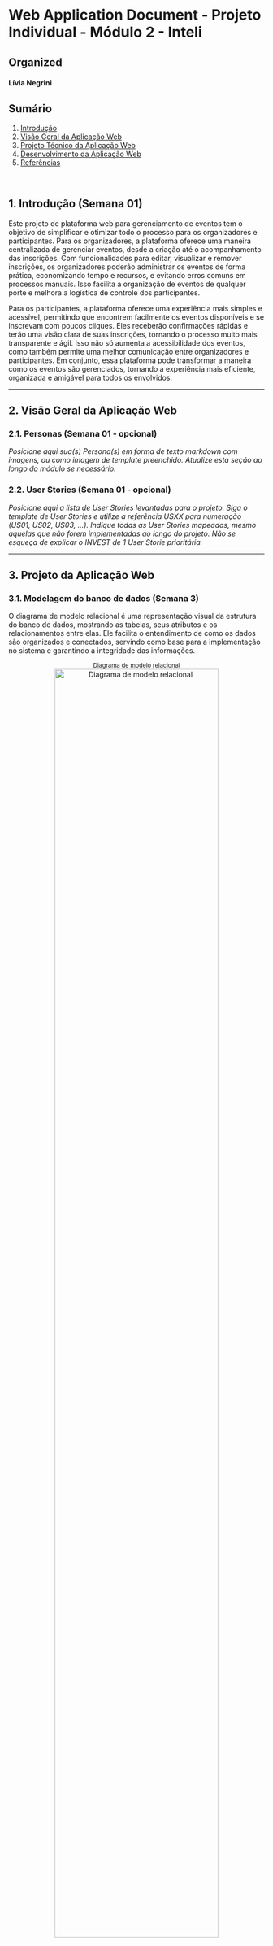 # Web Application Document - Projeto Individual - Módulo 2 - Inteli

## Organized

#### Lívia Negrini

## Sumário

1. [Introdução](#c1)  
2. [Visão Geral da Aplicação Web](#c2)  
3. [Projeto Técnico da Aplicação Web](#c3)  
4. [Desenvolvimento da Aplicação Web](#c4)  
5. [Referências](#c5)  

<br>

## <a name="c1"></a>1. Introdução (Semana 01)

Este projeto de plataforma web para gerenciamento de eventos tem o objetivo de simplificar e otimizar todo o processo para os organizadores e participantes. Para os organizadores, a plataforma oferece uma maneira centralizada de gerenciar eventos, desde a criação até o acompanhamento das inscrições. Com funcionalidades para editar, visualizar e remover inscrições, os organizadores poderão administrar os eventos de forma prática, economizando tempo e recursos, e evitando erros comuns em processos manuais. Isso facilita a organização de eventos de qualquer porte e melhora a logística de controle dos participantes.

Para os participantes, a plataforma oferece uma experiência mais simples e acessível, permitindo que encontrem facilmente os eventos disponíveis e se inscrevam com poucos cliques. Eles receberão confirmações rápidas e terão uma visão clara de suas inscrições, tornando o processo muito mais transparente e ágil. Isso não só aumenta a acessibilidade dos eventos, como também permite uma melhor comunicação entre organizadores e participantes. Em conjunto, essa plataforma pode transformar a maneira como os eventos são gerenciados, tornando a experiência mais eficiente, organizada e amigável para todos os envolvidos.

---

## <a name="c2"></a>2. Visão Geral da Aplicação Web

### 2.1. Personas (Semana 01 - opcional)

*Posicione aqui sua(s) Persona(s) em forma de texto markdown com imagens, ou como imagem de template preenchido. Atualize esta seção ao longo do módulo se necessário.*

### 2.2. User Stories (Semana 01 - opcional)

*Posicione aqui a lista de User Stories levantadas para o projeto. Siga o template de User Stories e utilize a referência USXX para numeração (US01, US02, US03, ...). Indique todas as User Stories mapeadas, mesmo aquelas que não forem implementadas ao longo do projeto. Não se esqueça de explicar o INVEST de 1 User Storie prioritária.*

---

## <a name="c3"></a>3. Projeto da Aplicação Web

### 3.1. Modelagem do banco de dados  (Semana 3)

O diagrama de modelo relacional é uma representação visual da estrutura do banco de dados, mostrando as tabelas, seus atributos e os relacionamentos entre elas. Ele facilita o entendimento de como os dados são organizados e conectados, servindo como base para a implementação no sistema e garantindo a integridade das informações.

<div align="center">
  <sub>Diagrama de modelo relacional</sub><br>
  <img src="../assets/Diagrama_Organized.drawio.png" width="80%" 
  alt="Diagrama de modelo relacional"><br>
  <sup>Fonte: da própria autora</sup>
</div>

O modelo lógico de um banco de dados é uma representação estruturada dos dados e seus relacionamentos, que descreve como as informações serão organizadas, categorizadas e conectadas, com base nas regras de negócio do sistema. Ele detalha entidades, atributos e relacionamentos, sem considerar ainda aspectos físicos de armazenamento, servindo como base para a futura implementação no modelo físico do banco de dados.

<div align="center">
  <sub>Diagrama de modelo lógico</sub><br>
  <img src="../assets/Diagrama_Logico.png" width="80%" 
  alt="Diagrama de modelo físico"><br>
  <sup>Fonte: da própria autora</sup>
</div>


O modelo físico de banco de dados descreve como os dados serão armazenados e organizados no sistema, focando na eficiência e no desempenho. Ele define a estrutura das tabelas, como as colunas serão armazenadas, a criação de índices para agilizar buscas e a organização dos relacionamentos entre as tabelas. O objetivo principal é garantir que o banco de dados funcione de forma rápida e eficaz, otimizando o acesso e manipulação dos dados.

[Veja o modelo físico deste projeto](https://github.com/livianegrini/Organized/blob/main/migrations/202505091133_usuarios.sql)


Ter modelos relacional, lógico e físico bem definidos em um projeto de banco de dados é essencial para garantir eficiência, escalabilidade e integridade. O modelo relacional organiza as conexões entre as tabelas, evitando redundâncias. O modelo lógico define a estrutura dos dados de forma abstrata, enquanto o modelo físico otimiza o armazenamento e desempenho. Juntos, esses modelos asseguram um sistema rápido, confiável e fácil de manter, além de permitir futuras expansões ou modificações.


### 3.1.1 BD e Models (Semana 5)
Models são responsáveis por representar e estruturar os dados da aplicação. Eles definem as regras, os formatos e as validações necessárias para garantir que as informações manipuladas no sistema estejam corretas e consistentes. Em sistemas baseados em camadas, os models servem como base para a lógica de negócios, facilitando o controle e a manutenção dos dados.

Models desse projeto:

Model Evento (models/eventoModel.js):
Validação de dados utilizando a biblioteca Joi para garantir integridade nas operações de criação e edição de eventos.

Campos:
- id: número inteiro positivo (opcional).
- nome_evento: string obrigatória (mín. 3 caracteres).
- data: data obrigatória no formato ISO.
- local: string obrigatória (mín. 3 caracteres).
- descricao: string opcional.

Model Inscrição (models/inscricao.js):
Classe que representa uma inscrição feita por um usuário em um evento.

Atributos:
- id: identificador da inscrição.
- data: data da inscrição.
- status: status atual (ex: confirmada, pendente).
- id_usuario: identificador do usuário inscrito.
- id_evento: identificador do evento vinculado.

Model Usuário (models/usuarioModel.js):
Classe de validação com Joi para dados de usuários no momento de cadastro ou edição.

Campos:
- id: número inteiro positivo.
- nome: string obrigatória (mín. 3 caracteres).
- email: string obrigatória no formato de e-mail.
- senha: string obrigatória (mín. 6 caracteres).

O uso de models no sistema permite uma separação clara de responsabilidades, mantendo a lógica de dados isolada e validada. Isso aumenta a confiabilidade da aplicação, facilita futuras manutenções e garante que apenas informações coerentes sejam processadas. 

### 3.2. Arquitetura (Semana 5)

*Posicione aqui o diagrama de arquitetura da sua solução de aplicação web. Atualize sempre que necessário.*

**Instruções para criação do diagrama de arquitetura**  
- **Model**: A camada que lida com a lógica de negócios e interage com o banco de dados.
- **View**: A camada responsável pela interface de usuário.
- **Controller**: A camada que recebe as requisições, processa as ações e atualiza o modelo e a visualização.
  
*Adicione as setas e explicações sobre como os dados fluem entre o Model, Controller e View.*

### 3.3. Wireframes (Semana 03 - opcional)

*Posicione aqui as imagens do wireframe construído para sua solução e, opcionalmente, o link para acesso (mantenha o link sempre público para visualização).*

### 3.4. Guia de estilos (Semana 05 - opcional)

*Descreva aqui orientações gerais para o leitor sobre como utilizar os componentes do guia de estilos de sua solução.*


### 3.5. Protótipo de alta fidelidade (Semana 05 - opcional)

*Posicione aqui algumas imagens demonstrativas de seu protótipo de alta fidelidade e o link para acesso ao protótipo completo (mantenha o link sempre público para visualização).*

### 3.6. WebAPI e endpoints (Semana 05)

Uma Web API permite que diferentes sistemas se comuniquem pela internet usando requisições HTTP. Ela conecta o frontend ao backend para enviar e receber dados.

Endpoints são os caminhos da API que realizam ações específicas, como listar usuários ou cadastrar eventos, usando métodos como GET, POST, PUT e DELETE.

Endpoints deste projeto:
## 👤 Usuários

- `GET /usuario` — Lista todos os usuários  
- `GET /usuario/:id` — Retorna um usuário específico  
- `POST /usuario` — Cria um novo usuário  
- `PUT /usuario/:id` — Atualiza os dados de um usuário  
- `DELETE /usuario/:id` — Deleta um usuário  

---

## 📅 Eventos

- `GET /evento` — Lista todos os eventos  
- `GET /evento/:id` — Retorna um evento específico  
- `POST /evento` — Cria um novo evento  
- `PUT /evento/:id` — Atualiza os dados de um evento  
- `DELETE /evento/:id` — Deleta um evento  

---

## 📝 Inscrições

- `GET /inscricao` — Lista todas as inscrições  
- `GET /inscricao/:id` — Retorna uma inscrição específica  
- `POST /inscricao` — Cria uma nova inscrição  
- `PUT /inscricao/:id` — Atualiza uma inscrição  
- `DELETE /inscricao/:id` — Deleta uma inscrição  

Usar uma Web API com endpoints organizados facilita a manutenção, o reuso e a escalabilidade do sistema, além de garantir uma comunicação clara entre as partes da aplicação.

### 3.7 Interface e Navegação (Semana 07)

Este documento apresenta um panorama geral das telas desenvolvidas para a aplicação de gerenciamento de eventos e inscrições. O objetivo principal foi criar interfaces que proporcionem uma experiência clara, eficiente e amigável para todos os usuários, desde organizadores até participantes. Com foco na usabilidade e na integração direta com o backend, as telas foram elaboradas para facilitar a navegação, o cadastro e o controle das informações, garantindo a segurança e a consistência dos dados ao longo do sistema.

## Listagem de Eventos

<div align="center">
  <sub>Listagem Eventos</sub><br>
  <img src="../assets/ListagemEventos.png" width="80%" 
  alt="Página Listagem de Eventos"><br>
  <sup>Fonte: da própria autora</sup>
</div>

Foi implementada a listagem de eventos disponíveis na tela principal do sistema. Os eventos são exibidos em formato de cards, organizados de forma responsiva e visualmente agradável, seguindo o padrão visual da aplicação.

Cada card de evento contém as seguintes informações e funcionalidades:

- Data do evento (formato amigável com destaque em laranja).
- Nome do evento (em destaque).
- Localização (cidade e país).
- Botão "Inscrever": redireciona o usuário para a página de inscrição, passando o ID do evento automaticamente.
- Botão de edição (ícone de lápis): permite que o administrador edite as informações do evento.
- Botão de exclusão (ícone de lixeira): permite que o evento seja removido do sistema.

Além disso, foram adicionados botões fixos no topo da página para facilitar a navegação entre funcionalidades importantes:
- Cadastrar Evento
- Cadastrar Usuário
- Listar Inscrição


### Listagem Incrições:

<div align="center">
  <sub>Listagem Inscrições</sub><br>
  <img src="../assets/ListagemInscricoes.png" width="80%" 
  alt="Página Listagem Inscrições"><br>
  <sup>Fonte: da própria autora</sup>
</div>

A tela de inscrições exibe todas as inscrições relacionadas a um evento específico. Ela foi projetada com foco na organização visual e facilidade de acesso às ações de edição e exclusão.

### Informações exibidas por inscrição:
- Data e Hora da Inscrição
- Status 
- ID do Usuário inscrito

### Ações disponíveis:
- Editar inscrição
- Excluir inscrição
- Nova Inscrição

### Navegação:
- Botão "Voltar" no topo da página retorna à tela anterior.

### Listagem Usuários:

<div align="center">
  <sub>Listagem Usuários</sub><br>
  <img src="../assets/ListagemUsuarios.png" width="80%" 
  alt="Página Listagem de Usuarios"><br>
  <sup>Fonte: da própria autora</sup>
</div>

A tela de listagem de inscrições apresenta todas as inscrições realizadas para um evento específico. Ela tem como objetivo permitir a visualização das inscrições e a realização de ações como editar, excluir e cadastrar uma nova.

### Informações exibidas em cada inscrição
- Data e hora da inscrição
- Status da inscrição 
- Identificador do usuário inscrito
- Funcionalidades disponíveis
- Botão "Nova Inscrição", no canto superior direito, que redireciona para a tela de cadastro de nova inscrição
- Botão de edição, que leva à tela de edição da inscrição selecionada
- Botão de exclusão, que remove a inscrição da base de dados 
- Botão "Voltar", que retorna para a tela anterior

As telas desenvolvidas nesta aplicação foram projetadas para oferecer clareza, usabilidade e integração eficiente com o backend, garantindo uma experiência intuitiva para organizadores e participantes.

A tela de listagem de inscrições apresenta um design moderno e organizado, mostrando informações essenciais como data, horário, status e ID do usuário, além de botões para editar, excluir e navegar facilmente entre as funcionalidades. A tela de inscrição facilita o cadastro dos participantes, com o ID do evento passado automaticamente, garantindo precisão e simplicidade no preenchimento.

No módulo de eventos, as telas de listagem, cadastro e edição exibem informações claras e formulários objetivos, permitindo um gerenciamento ágil e seguro dos eventos. 

As telas da aplicação oferecem uma experiência clara e funcional, facilitando o cadastro e o gerenciamento de eventos e inscrições. Com boa integração ao backend, garantem a segurança e a consistência dos dados, atendendo de forma eficaz as necessidades dos usuários.

---

## <a name="c4"></a>4. Desenvolvimento da Aplicação Web (Semana 8)

### 4.1 Demonstração do Sistema Web (Semana 8)

*VIDEO: Insira o link do vídeo demonstrativo nesta seção*
*Descreva e ilustre aqui o desenvolvimento do sistema web completo, explicando brevemente o que foi entregue em termos de código e sistema. Utilize prints de tela para ilustrar.*

### 4.2 Conclusões e Trabalhos Futuros (Semana 8)

*Indique pontos fortes e pontos a melhorar de maneira geral.*
*Relacione também quaisquer outras ideias que você tenha para melhorias futuras.*



## <a name="c5"></a>5. Referências

_Incluir as principais referências de seu projeto, para que o leitor possa consultar caso ele se interessar em aprofundar._<br>

---
---
